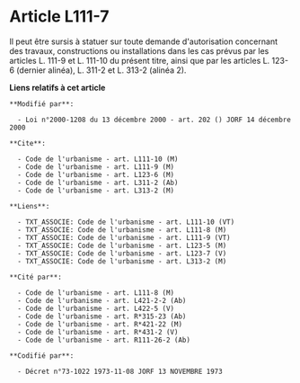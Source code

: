 # Article L111-7

Il peut être sursis à statuer sur toute demande d'autorisation concernant des travaux, constructions ou installations dans
les cas prévus par les articles L. 111-9 et L. 111-10 du présent titre, ainsi que par les articles L. 123-6 (dernier alinéa),
L. 311-2 et L. 313-2 (alinéa 2).

**Liens relatifs à cet article**

	**Modifié par**:

	  - Loi n°2000-1208 du 13 décembre 2000 - art. 202 () JORF 14 décembre 2000

	**Cite**:

	  - Code de l'urbanisme - art. L111-10 (M)
	  - Code de l'urbanisme - art. L111-9 (M)
	  - Code de l'urbanisme - art. L123-6 (M)
	  - Code de l'urbanisme - art. L311-2 (Ab)
	  - Code de l'urbanisme - art. L313-2 (M)

	**Liens**:

	  - TXT_ASSOCIE: Code de l'urbanisme - art. L111-10 (VT)
	  - TXT_ASSOCIE: Code de l'urbanisme - art. L111-8 (M)
	  - TXT_ASSOCIE: Code de l'urbanisme - art. L111-9 (VT)
	  - TXT_ASSOCIE: Code de l'urbanisme - art. L123-5 (M)
	  - TXT_ASSOCIE: Code de l'urbanisme - art. L123-7 (V)
	  - TXT_ASSOCIE: Code de l'urbanisme - art. L313-2 (M)

	**Cité par**:

	  - Code de l'urbanisme - art. L111-8 (M)
	  - Code de l'urbanisme - art. L421-2-2 (Ab)
	  - Code de l'urbanisme - art. L422-5 (V)
	  - Code de l'urbanisme - art. R*315-23 (Ab)
	  - Code de l'urbanisme - art. R*421-22 (M)
	  - Code de l'urbanisme - art. R*431-2 (V)
	  - Code de l'urbanisme - art. R111-26-2 (Ab)

	**Codifié par**:

	  - Décret n°73-1022 1973-11-08 JORF 13 NOVEMBRE 1973
